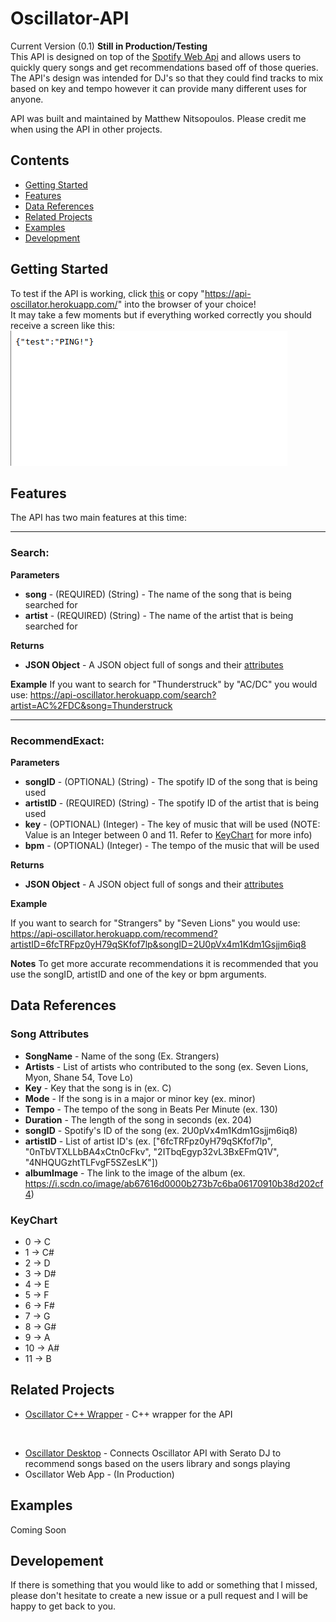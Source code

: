 # Oscillator-API
Current Version (0.1) **Still in Production/Testing**  
 This API is designed on top of the [Spotify Web Api](https://developer.spotify.com/discover/) and allows users to quickly
query songs and get recommendations based off of those queries. The API's design was intended for DJ's so that they could
find tracks to mix based on key and tempo however it can provide many different uses for anyone.
 
API was built and maintained by Matthew Nitsopoulos.
Please credit me when using the API in other projects.
 
## Contents
 
* [Getting Started](#Getting-Started)
* [Features](#Features) 
* [Data References](#Data-References)
* [Related Projects](#Related-Projects) 
* [Examples](#Examples) 
* [Development](#Development) 
 
## Getting Started
 
To test if the API is working, click [this](https://api-oscillator.herokuapp.com/) or copy "https://api-oscillator.herokuapp.com/" into the browser of your choice! 
<br>
It may take a few moments but if everything worked correctly you should receive a screen like this:
![](/public/other/test.png)
 
## Features
 
The API has two main features at this time:
 
---
 
### **Search**:
**Parameters** 
- **song** - (REQUIRED) (String) - The name of the song that is being searched for 
- **artist** - (REQUIRED) (String) - The name of the artist that is being searched for 
 
**Returns**
- **JSON Object** - A JSON object full of songs and their [attributes](#Song-Attributes) 
 
**Example** 
 If you want to search for "Thunderstruck" by "AC/DC" you would use:
https://api-oscillator.herokuapp.com/search?artist=AC%2FDC&song=Thunderstruck
 
---
 
### **RecommendExact**:
**Parameters** 
- **songID** - (OPTIONAL) (String)   - The spotify ID of the song that is being used
- **artistID** - (REQUIRED) (String) - The spotify ID of the artist that is being used
- **key** - (OPTIONAL) (Integer)     - The key of music that will be used (NOTE: Value is an Integer between 0 and 11. Refer to [KeyChart](#Key-Chart) for more info)
- **bpm** - (OPTIONAL) (Integer)     - The tempo of the music that will be used
 
**Returns**
- **JSON Object** - A JSON object full of songs and their [attributes](#Song-Attributes)
 
**Example**
 
If you want to search for "Strangers" by "Seven Lions" you would use:
https://api-oscillator.herokuapp.com/recommend?artistID=6fcTRFpz0yH79qSKfof7lp&songID=2U0pVx4m1Kdm1Gsjjm6iq8
 
**Notes**
To get more accurate recommendations it is recommended that you use the songID, artistID and one of the key or bpm arguments.
 
 
## Data References
 
### Song Attributes
- **SongName**     - Name of the song (Ex. Strangers)
- **Artists**       - List of artists who contributed to the song (ex. Seven Lions, Myon, Shane 54, Tove Lo)
- **Key**           - Key that the song is in (ex. C)
- **Mode**          - If the song is in a major or minor key (ex. minor)
- **Tempo**         - The tempo of the song in Beats Per Minute (ex. 130)
- **Duration**      - The length of the song in seconds (ex. 204)
- **songID**        - Spotify's ID of the song (ex. 2U0pVx4m1Kdm1Gsjjm6iq8)
- **artistID**      - List of artist ID's (ex. ["6fcTRFpz0yH79qSKfof7lp", "0nTbVTXLLbBA4xCtn0cFkv", "2ITbqEgyp32vL3BxEFmQ1V", "4NHQUGzhtTLFvgF5SZesLK"])
- **albumImage**    - The link to the image of the album (ex. https://i.scdn.co/image/ab67616d0000b273b7c6ba06170910b38d202cf4)
 
 
### KeyChart 
- 0 -> C
- 1 -> C#
- 2 -> D
- 3 -> D#
- 4 -> E
- 5 -> F
- 6 -> F#
- 7 -> G
- 8 -> G#
- 9 -> A
- 10 -> A#
- 11 -> B
 
 
## Related Projects

- [Oscillator C++ Wrapper](https://github.com/mattnits/Oscillator_C-_Wrapper) - C++ wrapper for the API
<br>

- [Oscillator Desktop](https://github.com/mattnits/Oscillator-Desktop) - Connects Oscillator API with Serato DJ to recommend songs based on the users library and songs playing
- Oscillator Web App - (In Production) 

## Examples

Coming Soon
 
## Developement

If there is something that you would like to add or something that I missed, please don't hesitate to create a new issue or a pull request and I will be happy to get back to you.  
<br>
 
 
 

